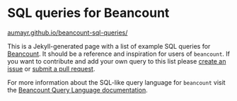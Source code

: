# SQL queries for Beancount

[aumayr.github.io/beancount-sql-queries/](http://aumayr.github.io/beancount-sql-queries/)

This is a Jekyll-generated page with a list of example SQL queries for
[Beancount](http://furius.ca/beancount/). It should be a reference and
inspiration for users of `beancount`. If you want to contribute and add your own
query to this list please [create an issue](https://github.com/aumayr/beancount-sql-queries/issues/new) or [submit a pull request](https://github.com/aumayr/beancount-sql-queries/pulls).

For more information about the SQL-like query language for `beancount` visit the
[Beancount Query Language documentation](http://furius.ca/beancount/doc/query).

